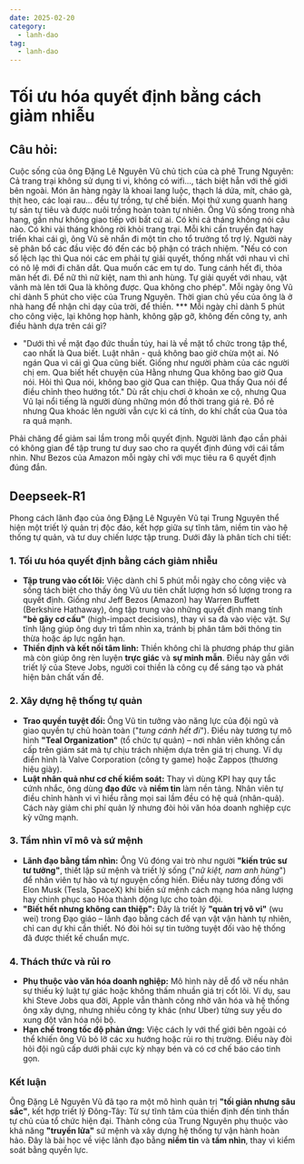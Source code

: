 ```yaml
---
date: 2025-02-20
category:
  - lanh-dao
tag:
  - lanh-dao
---
```


# Tối ưu hóa quyết định bằng cách giảm nhiễu

## Câu hỏi:

Cuộc sống của ông Đặng Lê Nguyên Vũ chủ tịch của cà phê Trung Nguyên:
Cả trang trại không sử dụng ti vi, không có wifi..., tách biệt hẳn với thế giới bên ngoài. Món ăn hàng ngày là khoai lang luộc, thạch lá dứa, mít, cháo gà, thịt heo, các loại rau... đều tự trồng, tự chế biến. Mọi thứ xung quanh hang tự sản tự tiêu và được nuôi trồng hoàn toàn tự nhiên.
Ông Vũ sống trong nhà hang, gần như không giao tiếp với bất cứ ai. Có khi cả tháng không nói câu nào. Có khi vài tháng không rời khỏi trang trại.
Mỗi khi cần truyền đạt hay triển khai cái gì, ông Vũ sẽ nhắn đi một tin cho tổ trưởng tổ trợ lý. Người này sẽ phân bổ các đầu việc đó đến các bộ phận có trách nhiệm. "Nếu có con số lệch lạc thì Qua nói các em phải tự giải quyết, thống nhất với nhau vì chỉ có nô lệ mới đi chăn dắt. Qua muốn các em tự do. Tung cánh hết đi, thỏa mãn hết đi. Để nữ thì nữ kiệt, nam thì anh hùng. Tự giải quyết với nhau, vặt vãnh mà lên tới Qua là không được. Qua không cho phép".
Mỗi ngày ông Vũ chỉ dành 5 phút cho việc của Trung Nguyên. Thời gian chủ yếu của ông là ở nhà hang để nhận chỉ dạy của trời, để thiền.
\*\*\* Mỗi ngày chỉ dành 5 phút cho công việc, lại không họp hành, không gặp gỡ, không đến công ty, anh điều hành dựa trên cái gì?

- "Dưới thì về mặt đạo đức thuần túy, hai là về mặt tổ chức trong tập thể, cao nhất là Qua biết. Luật nhân - quả không bao giờ chừa một ai. Nó ngán Qua vì cái gì Qua cũng biết. Giống như người phàm của các người chị em. Qua biết hết chuyện của Hằng nhưng Qua không bao giờ Qua nói. Hỏi thì Qua nói, không bao giờ Qua can thiệp. Qua thấy Qua nói để điều chỉnh theo hướng tốt."
  Dù rất chịu chơi ở khoản xe cộ, nhưng Qua Vũ lại nổi tiếng là người dùng những món đồ thời trang giá rẻ. Đồ rẻ nhưng Qua khoác lên người vẫn cực kì cá tính, do khí chất của Qua tỏa ra quá mạnh.

Phải chăng để giảm sai lầm trong mỗi quyết định. Người lãnh đạo cần phải có không gian để tập trung tư duy sao cho ra quyết định đúng với cái tầm nhìn. Như Bezos của Amazon mỗi ngày chỉ với mục tiêu ra 6 quyết định đúng đắn.

## Deepseek-R1

Phong cách lãnh đạo của ông Đặng Lê Nguyên Vũ tại Trung Nguyên thể hiện một triết lý quản trị độc đáo, kết hợp giữa sự tĩnh tâm, niềm tin vào hệ thống tự quản, và tư duy chiến lược tập trung. Dưới đây là phân tích chi tiết:

### **1. Tối ưu hóa quyết định bằng cách giảm nhiễu**

- **Tập trung vào cốt lõi:** Việc dành chỉ 5 phút mỗi ngày cho công việc và sống tách biệt cho thấy ông Vũ ưu tiên chất lượng hơn số lượng trong ra quyết định. Giống như Jeff Bezos (Amazon) hay Warren Buffett (Berkshire Hathaway), ông tập trung vào những quyết định mang tính **"bẻ gãy cơ cấu"** (high-impact decisions), thay vì sa đà vào việc vặt. Sự tĩnh lặng giúp ông duy trì tầm nhìn xa, tránh bị phân tâm bởi thông tin thừa hoặc áp lực ngắn hạn.
- **Thiền định và kết nối tâm linh:** Thiền không chỉ là phương pháp thư giãn mà còn giúp ông rèn luyện **trực giác** và **sự minh mẫn**. Điều này gần với triết lý của Steve Jobs, người coi thiền là công cụ để sáng tạo và phát hiện bản chất vấn đề.

### **2. Xây dựng hệ thống tự quản**

- **Trao quyền tuyệt đối:** Ông Vũ tin tưởng vào năng lực của đội ngũ và giao quyền tự chủ hoàn toàn ("_tung cánh hết đi_"). Điều này tương tự mô hình **"Teal Organization"** (tổ chức tự quản) – nơi nhân viên không cần cấp trên giám sát mà tự chịu trách nhiệm dựa trên giá trị chung. Ví dụ điển hình là Valve Corporation (công ty game) hoặc Zappos (thương hiệu giày).
- **Luật nhân quả như cơ chế kiểm soát:** Thay vì dùng KPI hay quy tắc cứnh nhắc, ông dùng **đạo đức** và **niềm tin** làm nền tảng. Nhân viên tự điều chỉnh hành vi vì hiểu rằng mọi sai lầm đều có hệ quả (nhân-quả). Cách này giảm chi phí quản lý nhưng đòi hỏi văn hóa doanh nghiệp cực kỳ vững mạnh.

### **3. Tầm nhìn vĩ mô và sứ mệnh**

- **Lãnh đạo bằng tầm nhìn:** Ông Vũ đóng vai trò như người **"kiến trúc sư tư tưởng"**, thiết lập sứ mệnh và triết lý sống ("_nữ kiệt, nam anh hùng_") để nhân viên tự hào và tự nguyện cống hiến. Điều này tương đồng với Elon Musk (Tesla, SpaceX) khi biến sứ mệnh cách mạng hóa năng lượng hay chinh phục sao Hỏa thành động lực cho toàn đội.
- **"Biết hết nhưng không can thiệp":** Đây là triết lý **"quản trị vô vi"** (wu wei) trong Đạo giáo – lãnh đạo bằng cách để vạn vật vận hành tự nhiên, chỉ can dự khi cần thiết. Nó đòi hỏi sự tin tưởng tuyệt đối vào hệ thống đã được thiết kế chuẩn mực.

### **4. Thách thức và rủi ro**

- **Phụ thuộc vào văn hóa doanh nghiệp:** Mô hình này dễ đổ vỡ nếu nhân sự thiếu kỷ luật tự giác hoặc không thấm nhuần giá trị cốt lõi. Ví dụ, sau khi Steve Jobs qua đời, Apple vẫn thành công nhờ văn hóa và hệ thống ông xây dựng, nhưng nhiều công ty khác (như Uber) từng suy yếu do xung đột văn hóa nội bộ.
- **Hạn chế trong tốc độ phản ứng:** Việc cách ly với thế giới bên ngoài có thể khiến ông Vũ bỏ lỡ các xu hướng hoặc rủi ro thị trường. Điều này đòi hỏi đội ngũ cấp dưới phải cực kỳ nhạy bén và có cơ chế báo cáo tinh gọn.

### **Kết luận**

Ông Đặng Lê Nguyên Vũ đã tạo ra một mô hình quản trị **"tối giản nhưng sâu sắc"**, kết hợp triết lý Đông-Tây: Từ sự tĩnh tâm của thiền định đến tinh thần tự chủ của tổ chức hiện đại. Thành công của Trung Nguyên phụ thuộc vào khả năng **"truyền lửa"** sứ mệnh và xây dựng hệ thống tự vận hành hoàn hảo. Đây là bài học về việc lãnh đạo bằng **niềm tin** và **tầm nhìn**, thay vì kiểm soát bằng quyền lực.
